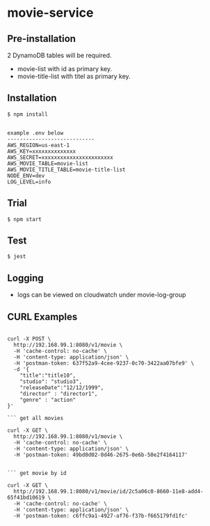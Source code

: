 # movie-service

## Pre-installation
2 DynamoDB tables will be required.
- movie-list with id as primary key.
- movie-title-list with titel as primary key.

## Installation

```javascript
$ npm install
```

```.env

example .env below
----------------------------
AWS_REGION=us-east-1
AWS_KEY=xxxxxxxxxxxxxx
AWS_SECRET=xxxxxxxxxxxxxxxxxxxxxxx
AWS_MOVIE_TABLE=movie-list
AWS_MOVIE_TITLE_TABLE=movie-title-list
NODE_ENV=dev
LOG_LEVEL=info

```

## Trial

```shell
$ npm start
```

## Test
```shell
$ jest
```

## Logging
- logs can be viewed on cloudwatch under movie-log-group


## CURL Examples
``` insert movie

curl -X POST \
  http://192.168.99.1:8080/v1/movie \
  -H 'cache-control: no-cache' \
  -H 'content-type: application/json' \
  -H 'postman-token: 637f52a9-4cee-9237-0c70-3422aa07bfe9' \
  -d '{
	"title":"title10",
	"studio": "studio3", 
	"releaseDate":"12/12/1999",
	"director" : "director1",
	"genre" : "action"
}'

``` get all movies

curl -X GET \
  http://192.168.99.1:8080/v1/movie \
  -H 'cache-control: no-cache' \
  -H 'content-type: application/json' \
  -H 'postman-token: 49bd0d02-0d46-2675-0e6b-50e2f4164117'


``` get movie by id

curl -X GET \
  http://192.168.99.1:8080/v1/movie/id/2c5a06c0-8660-11e8-add4-65f41bd10619 \
  -H 'cache-control: no-cache' \
  -H 'content-type: application/json' \
  -H 'postman-token: c6ffc9a1-4927-af76-f37b-f665179fd1fc'


